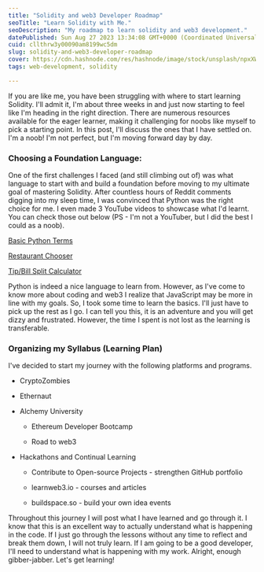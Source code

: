 ```yaml
---
title: "Solidity and web3 Developer Roadmap"
seoTitle: "Learn Solidity with Me."
seoDescription: "My roadmap to learn solidity and web3 development."
datePublished: Sun Aug 27 2023 13:34:08 GMT+0000 (Coordinated Universal Time)
cuid: cllthrw3y00090am8199wc5dm
slug: solidity-and-web3-developer-roadmap
cover: https://cdn.hashnode.com/res/hashnode/image/stock/unsplash/npxXWgQ33ZQ/upload/f3dd1874c8161824fb1b824b561cb846.jpeg
tags: web-development, solidity

---
```


If you are like me, you have been struggling with where to start learning Solidity. I'll admit it, I'm about three weeks in and just now starting to feel like I'm heading in the right direction. There are numerous resources available for the eager learner, making it challenging for noobs like myself to pick a starting point. In this post, I'll discuss the ones that I have settled on. I'm a noob! I'm not perfect, but I'm moving forward day by day.

### **Choosing a Foundation Language:**

One of the first challenges I faced (and still climbing out of) was what language to start with and build a foundation before moving to my ultimate goal of mastering Solidity. After countless hours of Reddit comments digging into my sleep time, I was convinced that Python was the right choice for me. I even made 3 YouTube videos to showcase what I'd learnt. You can check those out below (PS - I'm not a YouTuber, but I did the best I could as a noob).

[Basic Python Terms](https://youtu.be/IXGEYDb3bQo)

[Restaurant Chooser](https://youtu.be/JEnFfla9jRg)

[Tip/Bill Split Calculator](https://youtu.be/yJQpuK3b3vg)

Python is indeed a nice language to learn from. However, as I've come to know more about coding and web3 I realize that JavaScript may be more in line with my goals. So, I took some time to learn the basics. I'll just have to pick up the rest as I go. I can tell you this, it is an adventure and you will get dizzy and frustrated. However, the time I spent is not lost as the learning is transferable.

### **Organizing my Syllabus (Learning Plan)**

I've decided to start my journey with the following platforms and programs.

* CryptoZombies
    
* Ethernaut
    
* Alchemy University
    
    * Ethereum Developer Bootcamp
        
    * Road to web3
        
* Hackathons and Continual Learning
    
    * Contribute to Open-source Projects - strengthen GitHub portfolio
        
    * learnweb3.io - courses and articles
        
    * buildspace.so - build your own idea events
        

Throughout this journey I will post what I have learned and go through it. I know that this is an excellent way to actually understand what is happening in the code. If I just go through the lessons without any time to reflect and break them down, I will not truly learn. If I am going to be a good developer, I'll need to understand what is happening with my work. Alright, enough gibber-jabber. Let's get learning!